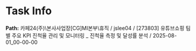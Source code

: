 # Task Info

**Path:** 카페24(주)\본사사업장\[CG]MI본부\휴직 / jslee04 / [273803] 유튜브쇼핑 팀별 주요 KPI 진척율 관리 및 모니터링 _ 진척율 측정 및 달성률 분석 / 2025-08-01_00-00-00

